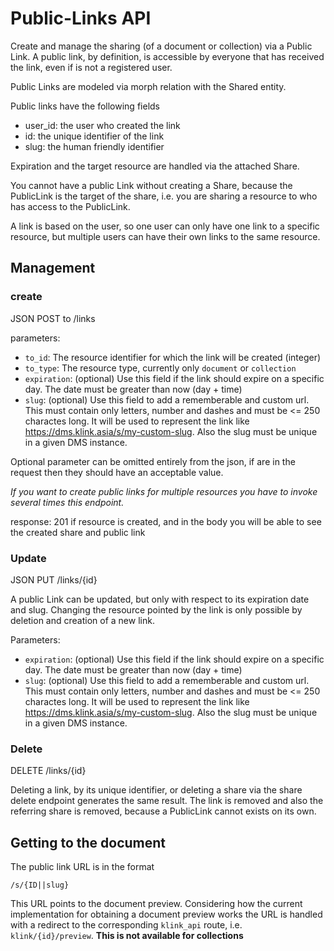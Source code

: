 # Public-Links API

Create and manage the sharing (of a document or collection) via a Public Link. A public link, by definition, is accessible by everyone that has received the link, even if is not a registered user.


Public Links are modeled via morph relation with the Shared entity.

Public links have the following fields

- user_id: the user who created the link
- id: the unique identifier of the link
- slug: the human friendly identifier

Expiration and the target resource are handled via the attached Share.

You cannot have a public Link without creating a Share, because the PublicLink is the target of the share, i.e. you are sharing a resource to who has access to the PublicLink.

A link is based on the user, so one user can only have one link to a specific resource, but multiple users can have their own links to the same resource.

## Management

### create 

JSON POST to /links

parameters:

- `to_id`: The resource identifier for which the link will be created (integer)
- `to_type`: The resource type, currently only `document` or `collection`
- `expiration`: (optional) Use this field if the link should expire on a specific day. The date must be greater than now (day + time)
- `slug`: (optional) Use this field to add a rememberable and custom url. This must contain only letters, number and dashes and must be <= 250 charactes long. It will be used to represent the link like https://dms.klink.asia/s/my-custom-slug. Also the slug must be unique in a given DMS instance.

Optional parameter can be omitted entirely from the json, if are in the request then they should have an acceptable value.

_If you want to create public links for multiple resources you have to invoke several times this endpoint._

response: 201 if resource is created, and in the body you will be able to see the created share and public link

### Update

JSON PUT /links/{id}

A public Link can be updated, but only with respect to its expiration date and slug. Changing the resource pointed by the link is only possible by deletion and creation of a new link.

Parameters:

- `expiration`: (optional) Use this field if the link should expire on a specific day. The date must be greater than now (day + time)
- `slug`: (optional) Use this field to add a rememberable and custom url. This must contain only letters, number and dashes and must be <= 250 charactes long. It will be used to represent the link like https://dms.klink.asia/s/my-custom-slug. Also the slug must be unique in a given DMS instance.

### Delete

DELETE /links/{id}

Deleting a link, by its unique identifier, or deleting a share via the share delete endpoint generates the same result. The link is removed and also the referring share is removed, because a PublicLink cannot exists on its own.

## Getting to the document

The public link URL is in the format

```
/s/{ID||slug}
```

This URL points to the document preview. Considering how the current implementation for obtaining a document preview works the URL is handled with a redirect to the corresponding `klink_api` route, i.e. `klink/{id}/preview`. **This is not available for collections**
